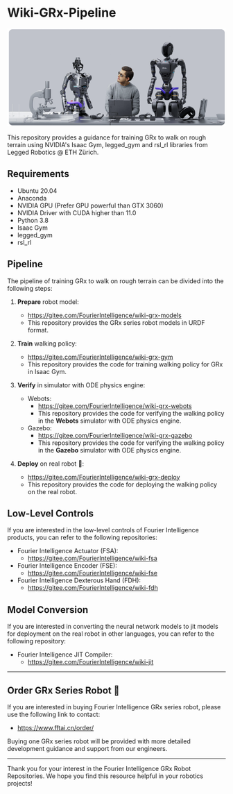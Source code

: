 # Wiki-GRx-Pipeline

![](pictures/7.png)

This repository provides a guidance for training GRx to walk on rough terrain using NVIDIA's Isaac Gym, legged_gym and rsl_rl libraries from Legged Robotics @ ETH Zürich.

## Requirements

- Ubuntu 20.04
- Anaconda
- NVIDIA GPU (Prefer GPU powerful than GTX 3060)
- NVIDIA Driver with CUDA higher than 11.0
- Python 3.8
- Isaac Gym
- legged_gym
- rsl_rl

## Pipeline

The pipeline of training GRx to walk on rough terrain can be divided into the following steps:

1. **Prepare** robot model:
    - https://gitee.com/FourierIntelligence/wiki-grx-models
    - This repository provides the GRx series robot models in URDF format.

2. **Train** walking policy:
    - https://gitee.com/FourierIntelligence/wiki-grx-gym
    - This repository provides the code for training walking policy for GRx in Isaac Gym.

3. **Verify** in simulator with ODE physics engine:
    - Webots:
        - https://gitee.com/FourierIntelligence/wiki-grx-webots
        - This repository provides the code for verifying the walking policy in the **Webots** simulator with ODE physics engine.
    - Gazebo:
        - https://gitee.com/FourierIntelligence/wiki-grx-gazebo
        - This repository provides the code for verifying the walking policy in the **Gazebo** simulator with ODE physics engine.

4. **Deploy** on real robot 🤖:
    - https://gitee.com/FourierIntelligence/wiki-grx-deploy
    - This repository provides the code for deploying the walking policy on the real robot.

## Low-Level Controls

If you are interested in the low-level controls of Fourier Intelligence products,
you can refer to the following repositories:

- Fourier Intelligence Actuator (FSA):
    - https://gitee.com/FourierIntelligence/wiki-fsa
- Fourier Intelligence Encoder (FSE):
    - https://gitee.com/FourierIntelligence/wiki-fse
- Fourier Intelligence Dexterous Hand (FDH):
    - https://gitee.com/FourierIntelligence/wiki-fdh

## Model Conversion

If you are interested in converting the neural network models to jit models for deployment on the real robot in other languages,
you can refer to the following repository:

- Fourier Intelligence JIT Compiler:
    - https://gitee.com/FourierIntelligence/wiki-jit

---

## Order GRx Series Robot 🛒

If you are interested in buying Fourier Intelligence GRx series robot, please use the following link to contact:

- https://www.fftai.cn/order/

Buying one GRx series robot will be provided with more detailed development guidance and support from our engineers.

---

Thank you for your interest in the Fourier Intelligence GRx Robot Repositories.
We hope you find this resource helpful in your robotics projects!
